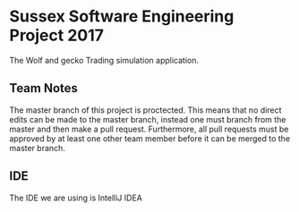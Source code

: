 # Sussex Software Engineering Project 2017

The Wolf and gecko Trading simulation application.

## Team Notes

The master branch of this project is proctected. This means that no direct edits can be made to the master branch, instead one must branch from the master and then make a pull request. Furthermore, all pull requests must be approved by at least one other team member before it can be merged to the master branch.

## IDE

The IDE we are using is IntelliJ IDEA